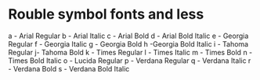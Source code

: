 Rouble symbol fonts and less
===========

a - Arial Regular
b - Arial Italic
c - Arial Bold
d - Arial Bold Italic
e - Georgia Regular
f - Georgia Italic
g - Georgia Bold
h -Georgia Bold Italic
i - Tahoma Regular
j- Tahoma Bold
k - Times Regular
l - Times Italic
m - Times Bold
n - Times Bold Italic
o - Lucida Regular
p - Verdana Regular
q - Verdana Italic
r - Verdana Bold
s - Verdana Bold Italic 

